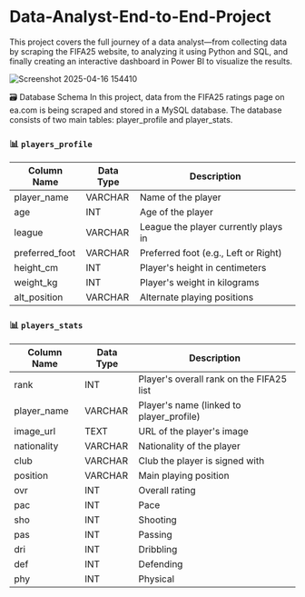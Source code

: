 # Data-Analyst-End-to-End-Project

This project covers the full journey of a data analyst—from collecting data by scraping the FIFA25 website, to analyzing it using Python and SQL, and finally creating an interactive dashboard in Power BI to visualize the results.

![Screenshot 2025-04-16 154410](https://github.com/user-attachments/assets/6e4d3998-25b5-4a11-83da-ebdcf1bba14f)

🗃️ Database Schema
In this project, data from the FIFA25 ratings page on ea.com is being scraped and stored in a MySQL database. The database consists of two main tables: player_profile and player_stats.

### 📊 `players_profile`

| Column Name | Data Type | Description |
| --- | --- | --- |
| player_name | VARCHAR | Name of the player |
| age | INT | Age of the player |
| league | VARCHAR | League the player currently plays in |
| preferred_foot | VARCHAR | Preferred foot (e.g., Left or Right) |
| height_cm | INT | Player's height in centimeters | 
| weight_kg | INT | Player's weight in kilograms |
| alt_position | VARCHAR | Alternate playing positions |

### 📊 `players_stats`
| Column Name | Data Type | Description |
| --- | --- | --- |
| rank | INT | Player's overall rank on the FIFA25 list |
| player_name | VARCHAR | Player's name (linked to player_profile) |
| image_url | TEXT | URL of the player's image |
| nationality | VARCHAR | Nationality of the player |
|  club | VARCHAR | Club the player is signed with |
|  position | VARCHAR | Main playing position |
|  ovr | INT | Overall rating |
|  pac | INT | Pace |
|  sho | INT | Shooting |
|  pas | INT | Passing |
|  dri | INT | Dribbling |
|  def | INT | Defending |
|  phy | INT | Physical |
